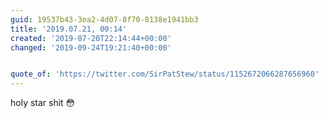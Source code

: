 ```yaml
---
guid: 19537b43-3ea2-4d07-8f70-8138e1941bb3
title: '2019.07.21, 00:14'
created: '2019-07-20T22:14:44+00:00'
changed: '2019-09-24T19:21:40+00:00'


quote_of: 'https://twitter.com/SirPatStew/status/1152672066287656960'
---
```


holy star shit 😳
